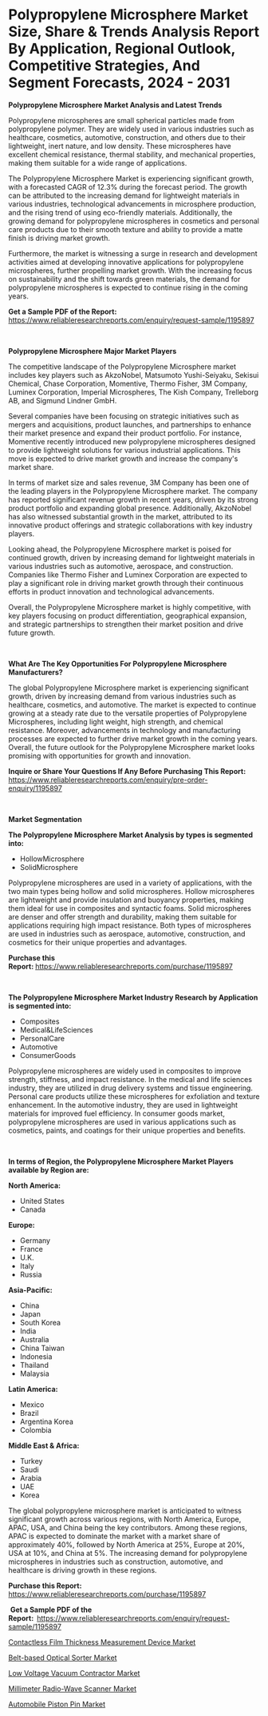 <p><h1>Polypropylene Microsphere Market Size, Share & Trends Analysis Report By Application, Regional Outlook, Competitive Strategies, And Segment Forecasts, 2024 - 2031</h1></p><p><strong>Polypropylene Microsphere Market Analysis and Latest Trends</strong></p>
<p><p>Polypropylene microspheres are small spherical particles made from polypropylene polymer. They are widely used in various industries such as healthcare, cosmetics, automotive, construction, and others due to their lightweight, inert nature, and low density. These microspheres have excellent chemical resistance, thermal stability, and mechanical properties, making them suitable for a wide range of applications.</p><p>The Polypropylene Microsphere Market is experiencing significant growth, with a forecasted CAGR of 12.3% during the forecast period. The growth can be attributed to the increasing demand for lightweight materials in various industries, technological advancements in microsphere production, and the rising trend of using eco-friendly materials. Additionally, the growing demand for polypropylene microspheres in cosmetics and personal care products due to their smooth texture and ability to provide a matte finish is driving market growth.</p><p>Furthermore, the market is witnessing a surge in research and development activities aimed at developing innovative applications for polypropylene microspheres, further propelling market growth. With the increasing focus on sustainability and the shift towards green materials, the demand for polypropylene microspheres is expected to continue rising in the coming years.</p></p>
<p><strong>Get a Sample PDF of the Report:&nbsp;</strong> <a href="https://www.reliableresearchreports.com/enquiry/request-sample/1195897">https://www.reliableresearchreports.com/enquiry/request-sample/1195897</a></p>
<p>&nbsp;</p>
<p><strong>Polypropylene Microsphere Major Market Players</strong></p>
<p><p>The competitive landscape of the Polypropylene Microsphere market includes key players such as AkzoNobel, Matsumoto Yushi-Seiyaku, Sekisui Chemical, Chase Corporation, Momentive, Thermo Fisher, 3M Company, Luminex Corporation, Imperial Microspheres, The Kish Company, Trelleborg AB, and Sigmund Lindner GmbH. </p><p>Several companies have been focusing on strategic initiatives such as mergers and acquisitions, product launches, and partnerships to enhance their market presence and expand their product portfolio. For instance, Momentive recently introduced new polypropylene microspheres designed to provide lightweight solutions for various industrial applications. This move is expected to drive market growth and increase the company's market share.</p><p>In terms of market size and sales revenue, 3M Company has been one of the leading players in the Polypropylene Microsphere market. The company has reported significant revenue growth in recent years, driven by its strong product portfolio and expanding global presence. Additionally, AkzoNobel has also witnessed substantial growth in the market, attributed to its innovative product offerings and strategic collaborations with key industry players.</p><p>Looking ahead, the Polypropylene Microsphere market is poised for continued growth, driven by increasing demand for lightweight materials in various industries such as automotive, aerospace, and construction. Companies like Thermo Fisher and Luminex Corporation are expected to play a significant role in driving market growth through their continuous efforts in product innovation and technological advancements.</p><p>Overall, the Polypropylene Microsphere market is highly competitive, with key players focusing on product differentiation, geographical expansion, and strategic partnerships to strengthen their market position and drive future growth.</p></p>
<p>&nbsp;</p>
<p><strong>What Are The Key Opportunities For Polypropylene Microsphere Manufacturers?</strong></p>
<p><p>The global Polypropylene Microsphere market is experiencing significant growth, driven by increasing demand from various industries such as healthcare, cosmetics, and automotive. The market is expected to continue growing at a steady rate due to the versatile properties of Polypropylene Microspheres, including light weight, high strength, and chemical resistance. Moreover, advancements in technology and manufacturing processes are expected to further drive market growth in the coming years. Overall, the future outlook for the Polypropylene Microsphere market looks promising with opportunities for growth and innovation.</p></p>
<p><strong>Inquire or Share Your Questions If Any Before Purchasing This Report:</strong> <a href="https://www.reliableresearchreports.com/enquiry/pre-order-enquiry/1195897">https://www.reliableresearchreports.com/enquiry/pre-order-enquiry/1195897</a></p>
<p>&nbsp;</p>
<p><strong>Market Segmentation</strong></p>
<p><strong>The Polypropylene Microsphere Market Analysis by types is segmented into:</strong></p>
<p><ul><li>HollowMicrosphere</li><li>SolidMicrosphere</li></ul></p>
<p><p>Polypropylene microspheres are used in a variety of applications, with the two main types being hollow and solid microspheres. Hollow microspheres are lightweight and provide insulation and buoyancy properties, making them ideal for use in composites and syntactic foams. Solid microspheres are denser and offer strength and durability, making them suitable for applications requiring high impact resistance. Both types of microspheres are used in industries such as aerospace, automotive, construction, and cosmetics for their unique properties and advantages.</p></p>
<p><strong>Purchase this Report:&nbsp;</strong><a href="https://www.reliableresearchreports.com/purchase/1195897">https://www.reliableresearchreports.com/purchase/1195897</a></p>
<p>&nbsp;</p>
<p><strong>The Polypropylene Microsphere Market Industry Research by Application is segmented into:</strong></p>
<p><ul><li>Composites</li><li>Medical&LifeSciences</li><li>PersonalCare</li><li>Automotive</li><li>ConsumerGoods</li></ul></p>
<p><p>Polypropylene microspheres are widely used in composites to improve strength, stiffness, and impact resistance. In the medical and life sciences industry, they are utilized in drug delivery systems and tissue engineering. Personal care products utilize these microspheres for exfoliation and texture enhancement. In the automotive industry, they are used in lightweight materials for improved fuel efficiency. In consumer goods market, polypropylene microspheres are used in various applications such as cosmetics, paints, and coatings for their unique properties and benefits.</p></p>
<p>&nbsp;</p>
<p><strong>In terms of Region, the Polypropylene Microsphere Market Players available by Region are:</strong></p>
<p>
    <p> <strong> North America: </strong>
        <ul>
            <li>United States</li>
            <li>Canada</li>
        </ul>
        </p> 
    <p> <strong> Europe: </strong>
        <ul>
            <li>Germany</li>
            <li>France</li>
            <li>U.K.</li>
            <li>Italy</li>
            <li>Russia</li>
        </ul>
        </p> 
    <p> <strong> Asia-Pacific: </strong>
        <ul>
            <li>China</li>
            <li>Japan</li>
            <li>South Korea</li>
            <li>India</li>
            <li>Australia</li>
            <li>China Taiwan</li>
            <li>Indonesia</li>
            <li>Thailand</li>
            <li>Malaysia</li>
        </ul>
        </p> 
    <p> <strong> Latin America: </strong>
        <ul>
            <li>Mexico</li>
            <li>Brazil</li>
            <li>Argentina Korea</li>
            <li>Colombia</li>
        </ul>
        </p> 
    <p> <strong> Middle East & Africa: </strong>
        <ul>
            <li>Turkey</li>
            <li>Saudi</li>
            <li>Arabia</li>
            <li>UAE</li>
            <li>Korea</li>
        </ul>
    </p>
    </p>
<p><p>The global polypropylene microsphere market is anticipated to witness significant growth across various regions, with North America, Europe, APAC, USA, and China being the key contributors. Among these regions, APAC is expected to dominate the market with a market share of approximately 40%, followed by North America at 25%, Europe at 20%, USA at 10%, and China at 5%. The increasing demand for polypropylene microspheres in industries such as construction, automotive, and healthcare is driving growth in these regions.</p></p>
<p><strong>Purchase this Report: </strong><a href="https://www.reliableresearchreports.com/purchase/1195897">https://www.reliableresearchreports.com/purchase/1195897</a></p>
<p>&nbsp;<strong>Get a Sample PDF of the Report:&nbsp;&nbsp;</strong><a href="https://www.reliableresearchreports.com/enquiry/request-sample/1195897">https://www.reliableresearchreports.com/enquiry/request-sample/1195897</a></p>
<p><strong></strong></p>
<p><p><a href="https://medium.com/@joerobertson75f/contactless-film-thickness-measurement-device-market-report-reveals-the-latest-trends-and-growth-e995424fa464">Contactless Film Thickness Measurement Device Market</a></p><p><a href="https://medium.com/@joerobertson75f/belt-based-optical-sorter-market-analysis-and-sze-forecasted-for-period-from-2024-to-2031-c5bb515f0793">Belt-based Optical Sorter Market</a></p><p><a href="https://medium.com/@joerobertson75f/low-voltage-vacuum-contractor-market-competitive-analysis-market-trends-and-forecast-to-2031-8e0152811c53">Low Voltage Vacuum Contractor Market</a></p><p><a href="https://medium.com/@joerobertson75f/millimeter-radio-wave-scanner-market-size-cagr-trends-2024-2030-f0606e3a8e2b">Millimeter Radio-Wave Scanner Market</a></p><p><a href="https://medium.com/@johnsonlowe1974/automobile-piston-pin-market-the-key-to-successful-business-strategy-forecast-till-2031-68dc827718d5">Automobile Piston Pin Market</a></p></p>
